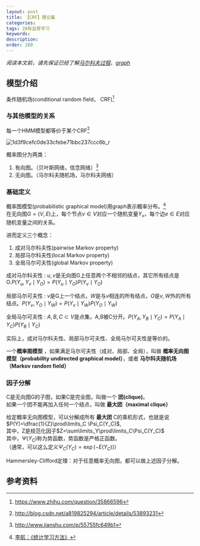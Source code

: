 ```yaml
---
layout: post
title: 【CRF】理论篇
categories:
tags: 2A有监督学习
keywords:
description:
order: 280
---
```



*阅读本文前，请先保证已经了解[马尔科夫过程](http://www.guofei.site/2017/07/09/markov.html)、[graph](http://www.guofei.site/2017/05/18/algorithm2.html)*  

## 模型介绍
条件随机场(conditional random field， CRF)[^zhihu]  
### 与其他模型的关系
每一个HMM模型都等价于某个CRF[^1]  

![1d3f9cefc0de33cfebe71bbc237ccc6b_r](https://i.imgur.com/VBinUny.jpg)  


概率图分为两类：  
1. 有向图。（贝叶斯网络，信念网络）[^2]
2. 无向图。（马尔科夫随机场，马尔科夫网络）  


### 基础定义

概率图模型(probabilistic graphical model)用graph表示概率分布。[^lihang]  
在无向图$G=(V,E)$上，每个节点$v\in V$对应一个随机变量$Y_v$，每个边$e\in E$对应随机变量之间的关系。  


进而定义三个概念：
1. 成对马尔科夫性(pairwise Markov property)
2. 局部马尔科夫性(local Markov property)
3. 全局马尔可夫性(global Markov property)


成对马尔科夫性
: $u,v$是无向图G上任意两个不相邻的结点，其它所有结点是O.$P(Y_u,Y_v\mid Y_O)=P(Y_u\mid Y_O)P(Y_v\mid Y_O)$  


局部马尔可夫性
: $v$是G上一个结点，$W$是与$v$相连的所有结点，$O$是$v,W$外的所有结点。$P(Y_v,Y_O\mid Y_W)=P(Y_v\mid Y_W)P(Y_O\mid Y_W)$  


全局马尔可夫性
: $A,B,C\subset V$是点集，A,B被C分开。$P(Y_A,Y_B\mid Y_C)=P(Y_A\mid Y_C)P(Y_B\mid Y_C)$  


实际上，成对马尔科夫性、局部马尔可夫性、全局马尔可夫性是等价的。  


一个**概率图模型** ，如果满足马尔可夫性（成对、局部、全局），叫做 **概率无向图模型（probability undirected graphical model）**，或者 **马尔科夫随机场（Markov random field）**  


### 因子分解


C是无向图G的子图，如果C是完全图，叫做一个 **团(clique)**。  
如果一个团不能再加入任何一个结点，叫做 **最大团（maximal clique）**  


给定概率无向图模型，可以分解成所有 **最大团** C的乘机形式，也就是说$P(Y)=\dfrac{1}{Z}\prod\limits_C \Psi_C(Y_C)$,  
其中，Z是规范化因子$Z=\sum\limits_Y\prod\limits_C\Psi_C(Y_C)$  
其中，$\Psi(Y_C)$称为势函数，势函数是严格正函数。  
（通常，可以这么定义$\Psi_C(Y_C)=\exp(-E(Y_C))$）  


Hammersley-Clifford定理：对于任意概率无向图，都可以做上述因子分解。  



## 参考资料
[^lihang]: [李航：《统计学习方法》](https://www.weibo.com/u/2060750830?refer_flag=1005055013_)  
[^wangxiaochuan]: [王小川授课内容](https://weibo.com/hgsz2003)  
[^EM]: 我的另一篇博客[EM算法理论篇](http://www.guofei.site/2017/11/09/em.html)
[^zhihu]: https://www.zhihu.com/question/35866596
[^1]: http://blog.csdn.net/a819825294/article/details/53893231
[^2]: http://www.jianshu.com/p/55755fc649b1
